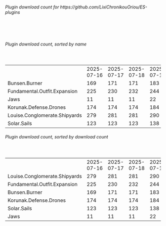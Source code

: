 <h6>Plugin download count for https://github.com/LixiChronikouOriou/ES-plugins</h6><br>
<br>
<h6>Plugin download count, sorted by name</h6><sub><sup><br>
<table>
	<tr>
		<td></td>
		<td>2025-07-16</td>
		<td>2025-07-17</td>
		<td>2025-07-18</td>
		<td>2025-07-19</td>
		<td>2025-07-20</td>
		<td>2025-07-21</td>
		<td>2025-07-22</td>
		<td>today +</td>
	</tr>
	<tr>
		<td>Bunsen.Burner</td>
		<td>169</td>
		<td>171</td>
		<td>171</td>
		<td>183</td>
		<td>185</td>
		<td>187</td>
		<td>189</td>
		<td>+ 2</td>
	</tr>
	<tr>
		<td>Fundamental.Outfit.Expansion</td>
		<td>225</td>
		<td>230</td>
		<td>232</td>
		<td>244</td>
		<td>249</td>
		<td>253</td>
		<td>259</td>
		<td>+ 6</td>
	</tr>
	<tr>
		<td>Jaws</td>
		<td>11</td>
		<td>11</td>
		<td>11</td>
		<td>22</td>
		<td>22</td>
		<td>24</td>
		<td>26</td>
		<td>+ 2</td>
	</tr>
	<tr>
		<td>Korunak.Defense.Drones</td>
		<td>174</td>
		<td>174</td>
		<td>174</td>
		<td>184</td>
		<td>184</td>
		<td>186</td>
		<td>188</td>
		<td>+ 2</td>
	</tr>
	<tr>
		<td>Louise.Conglomerate.Shipyards</td>
		<td>279</td>
		<td>281</td>
		<td>281</td>
		<td>290</td>
		<td>292</td>
		<td>292</td>
		<td>294</td>
		<td>+ 2</td>
	</tr>
	<tr>
		<td>Solar.Sails</td>
		<td>123</td>
		<td>123</td>
		<td>123</td>
		<td>138</td>
		<td>138</td>
		<td>138</td>
		<td>140</td>
		<td>+ 2</td>
	</tr>
</table>
</sub></sup>
<h6>Plugin download count, sorted by download count</h6><sub><sup><br>
<table>
	<tr>
		<td></td>
		<td>2025-07-16</td>
		<td>2025-07-17</td>
		<td>2025-07-18</td>
		<td>2025-07-19</td>
		<td>2025-07-20</td>
		<td>2025-07-21</td>
		<td>2025-07-22</td>
		<td>today +</td>
	</tr>
	<tr>
		<td>Louise.Conglomerate.Shipyards</td>
		<td>279</td>
		<td>281</td>
		<td>281</td>
		<td>290</td>
		<td>292</td>
		<td>292</td>
		<td>294</td>
		<td>+ 2</td>
	</tr>
	<tr>
		<td>Fundamental.Outfit.Expansion</td>
		<td>225</td>
		<td>230</td>
		<td>232</td>
		<td>244</td>
		<td>249</td>
		<td>253</td>
		<td>259</td>
		<td>+ 6</td>
	</tr>
	<tr>
		<td>Bunsen.Burner</td>
		<td>169</td>
		<td>171</td>
		<td>171</td>
		<td>183</td>
		<td>185</td>
		<td>187</td>
		<td>189</td>
		<td>+ 2</td>
	</tr>
	<tr>
		<td>Korunak.Defense.Drones</td>
		<td>174</td>
		<td>174</td>
		<td>174</td>
		<td>184</td>
		<td>184</td>
		<td>186</td>
		<td>188</td>
		<td>+ 2</td>
	</tr>
	<tr>
		<td>Solar.Sails</td>
		<td>123</td>
		<td>123</td>
		<td>123</td>
		<td>138</td>
		<td>138</td>
		<td>138</td>
		<td>140</td>
		<td>+ 2</td>
	</tr>
	<tr>
		<td>Jaws</td>
		<td>11</td>
		<td>11</td>
		<td>11</td>
		<td>22</td>
		<td>22</td>
		<td>24</td>
		<td>26</td>
		<td>+ 2</td>
	</tr>
</table>
</sub></sup>
